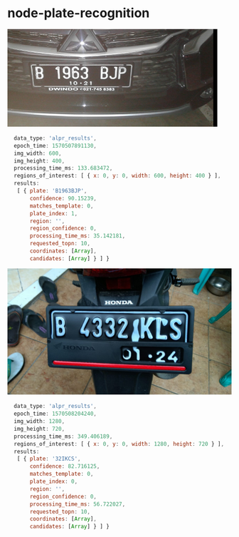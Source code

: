 # node-plate-recognition
![alt text](https://raw.githubusercontent.com/fajrullah/node-plate-recognition/master/indonesia1.png "Mobil")
```javascript
  data_type: 'alpr_results',
  epoch_time: 1570507891130,
  img_width: 600,
  img_height: 400,
  processing_time_ms: 133.683472,
  regions_of_interest: [ { x: 0, y: 0, width: 600, height: 400 } ],
  results:
   [ { plate: 'B1963BJP',
       confidence: 90.15239,
       matches_template: 0,
       plate_index: 1,
       region: '',
       region_confidence: 0,
       processing_time_ms: 35.142181,
       requested_topn: 10,
       coordinates: [Array],
       candidates: [Array] } ] }

```
![alt text](https://raw.githubusercontent.com/fajrullah/node-plate-recognition/master/indonesia2.jpeg "Motor")
```javascript
  data_type: 'alpr_results',
  epoch_time: 1570508204240,
  img_width: 1280,
  img_height: 720,
  processing_time_ms: 349.406189,
  regions_of_interest: [ { x: 0, y: 0, width: 1280, height: 720 } ],
  results:
   [ { plate: '32IKCS',
       confidence: 82.716125,
       matches_template: 0,
       plate_index: 0,
       region: '',
       region_confidence: 0,
       processing_time_ms: 56.722027,
       requested_topn: 10,
       coordinates: [Array],
       candidates: [Array] } ] }

```
